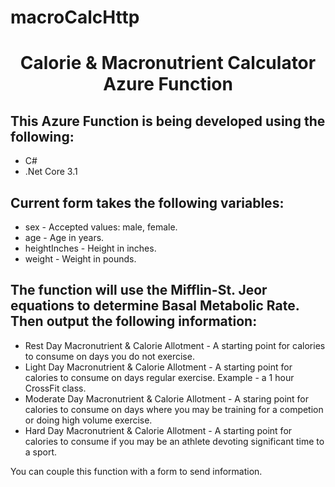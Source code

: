 # macroCalcHttp

<h1 align="center">Calorie & Macronutrient Calculator Azure Function</h1>
<div>
<h2>This Azure Function is being developed using the following:</h2>
  <ul>
    <li>C#
    <li>.Net Core 3.1
  </ul>
  </div>
<div>
<h2>Current form takes the following variables:</h2>
  <ul>
    <li>sex - Accepted values: male, female. 
    <li>age - Age in years.
    <li>heightInches - Height in inches.
    <li>weight - Weight in pounds.
  </ul>
</div>
<div>
<h2>The function will use the Mifflin-St. Jeor equations to determine Basal Metabolic Rate. Then output the following information:</h2>
 <ul>
  <li>Rest Day Macronutrient & Calorie Allotment - A starting point for calories to consume on days you do not exercise.
  <li>Light Day Macronutrient & Calorie Allotment - A starting point for calories to consume on days regular exercise. Example - a 1 hour CrossFit class.
  <li>Moderate Day Macronutrient & Calorie Allotment - A staring point for calories to consume on days where you may be training for a competion or doing high volume exercise. 
  <li>Hard Day Macronutrient & Calorie Allotment - A starting point for calories to consume if you may be an athlete devoting significant time to a sport. 
 </ul>
 <p>You can couple this function with a form to send information.
</div>
